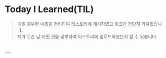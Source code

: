 # Today I Learned(TIL)

> 매일 공부한 내용을 정리하여 티스토리에 게시하였고 링크만 간단히 가져왔습니다.
> <br>
> 제가 무슨 날 어떤 것을 공부하여 티스토리에 업로드하였는지 알 수 있습니다.
<br>
---

